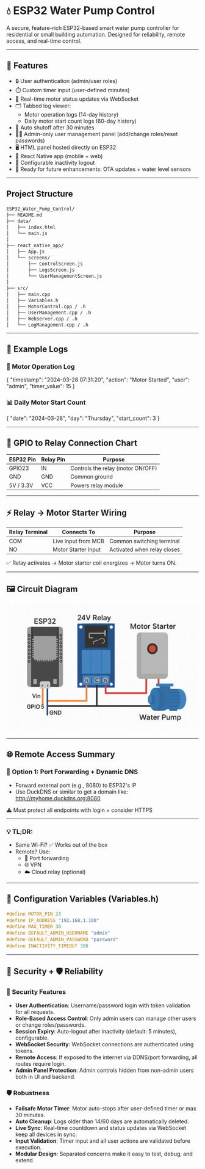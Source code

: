 
# 💧 ESP32 Water Pump Control

A secure, feature-rich ESP32-based smart water pump controller for residential or small building automation. Designed for reliability, remote access, and real-time control.

---

## 🚀 Features

- 🔒 User authentication (admin/user roles)
- ⏱️ Custom timer input (user-defined minutes)
- 🔁 Real-time motor status updates via WebSocket
- 🗂️ Tabbed log viewer:
  - Motor operation logs (14-day history)
  - Daily motor start count logs (60-day history)
- 🧠 Auto shutoff after 30 minutes
- 🧑‍💼 Admin-only user management panel (add/change roles/reset passwords)
- 🖥️ HTML panel hosted directly on ESP32
- 📱 React Native app (mobile + web)
- 🧾 Configurable inactivity logout
- 🧪 Ready for future enhancements: OTA updates + water level sensors

---


## Project Structure

```
ESP32_Water_Pump_Control/
├── README.md
├── data/
│   ├── index.html
│   └── main.js
│
├── react_native_app/
│   ├── App.js
│   └── screens/
│       ├── ControlScreen.js
│       ├── LogsScreen.js
│       └── UserManagementScreen.js
│
├── src/
│   ├── main.cpp
│   ├── Variables.h
│   ├── MotorControl.cpp / .h
│   ├── UserManagement.cpp / .h
│   ├── WebServer.cpp / .h
│   └── LogManagement.cpp / .h
```
---

## 🧪 Example Logs

### 🔧 Motor Operation Log
{
  "timestamp": "2024-03-28 07:31:20",
  "action": "Motor Started",
  "user": "admin",
  "timer_value": 15
}

### 📊 Daily Motor Start Count
{
  "date": "2024-03-28",
  "day": "Thursday",
  "start_count": 3
}

---

## 🔌 GPIO to Relay Connection Chart

| ESP32 Pin | Relay Pin | Purpose                        |
|-----------|-----------|--------------------------------|
| GPIO23    | IN        | Controls the relay (motor ON/OFF) |
| GND       | GND       | Common ground                  |
| 5V / 3.3V | VCC       | Powers relay module            |

---

## ⚡ Relay → Motor Starter Wiring

| Relay Terminal | Connects To               | Purpose                      |
|----------------|---------------------------|------------------------------|
| COM            | Live input from MCB       | Common switching terminal    |
| NO             | Motor Starter Input       | Activated when relay closes  |

✅ Relay activates → Motor starter coil energizes → Motor turns ON.

---

## 🖼️ Circuit Diagram

![ESP32 Circuit Diagram](circuit_diagram.png)

---

## 🌐 Remote Access Summary

### 🔐 Option 1: Port Forwarding + Dynamic DNS
- Forward external port (e.g., 8080) to ESP32's IP
- Use DuckDNS or similar to get a domain like:
  http://myhome.duckdns.org:8080

⚠️ Must protect all endpoints with login + consider HTTPS

---

### 💡 TL;DR:
- Same Wi-Fi? ✅ Works out of the box  
- Remote? Use:
  - 📡 Port forwarding
  - 🌐 VPN
  - ☁️ Cloud relay (optional)

---

## 📌 Configuration Variables (Variables.h)

```cpp
#define MOTOR_PIN 23
#define IP_ADDRESS "192.168.1.100"
#define MAX_TIMER 30
#define DEFAULT_ADMIN_USERNAME "admin"
#define DEFAULT_ADMIN_PASSWORD "password"
#define INACTIVITY_TIMEOUT 300
```

---

## 🔐 Security + 🛡️ Reliability

### 🔐 Security Features

- **User Authentication**: Username/password login with token validation for all requests.
- **Role-Based Access Control**: Only admin users can manage other users or change roles/passwords.
- **Session Expiry**: Auto-logout after inactivity (default: 5 minutes), configurable.
- **WebSocket Security**: WebSocket connections are authenticated using tokens.
- **Remote Access**: If exposed to the internet via DDNS/port forwarding, all routes require login.
- **Admin Panel Protection**: Admin controls hidden from non-admin users both in UI and backend.

### 🛡️ Robustness

- **Failsafe Motor Timer**: Motor auto-stops after user-defined timer or max 30 minutes.
- **Auto Cleanup**: Logs older than 14/60 days are automatically deleted.
- **Live Sync**: Real-time countdown and status updates via WebSocket keep all devices in sync.
- **Input Validation**: Timer input and all user actions are validated before execution.
- **Modular Design**: Separated concerns make it easy to test, debug, and extend.

